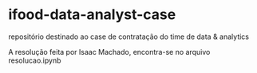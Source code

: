 # ifood-data-analyst-case
repositório destinado ao case de contratação do time de data &amp; analytics

A resolução feita por Isaac Machado, encontra-se no arquivo resolucao.ipynb
